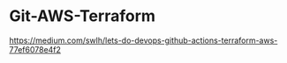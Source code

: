 # Git-AWS-Terraform

https://medium.com/swlh/lets-do-devops-github-actions-terraform-aws-77ef6078e4f2
